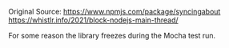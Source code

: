 Original Source: https://www.npmjs.com/package/syncingabout
https://whistlr.info/2021/block-nodejs-main-thread/

For some reason the library freezes during the Mocha test run.